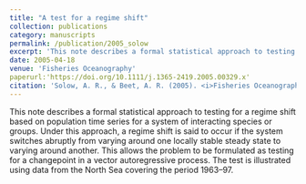 ```yaml
---
title: "A test for a regime shift"
collection: publications
category: manuscripts
permalink: /publication/2005_solow
excerpt: 'This note describes a formal statistical approach to testing for a regime shift based on population time series for a system of interacting species or groups. Under this approach ...'
date: 2005-04-18
venue: 'Fisheries Oceanography'
paperurl:'https://doi.org/10.1111/j.1365-2419.2005.00329.x'
citation: 'Solow, A. R., & Beet, A. R. (2005). <i>Fisheries Oceanography</i> &quot;14(3), 236-240.&quot;.'
---
```


This note describes a formal statistical approach to testing for a regime shift based on population time series for a system of interacting species or groups. Under this approach, a regime shift is said to occur if the system switches abruptly from varying around one locally stable steady state to varying around another. This allows the problem to be formulated as testing for a changepoint in a vector autoregressive process. The test is illustrated using data from the North Sea covering the period 1963–97.
